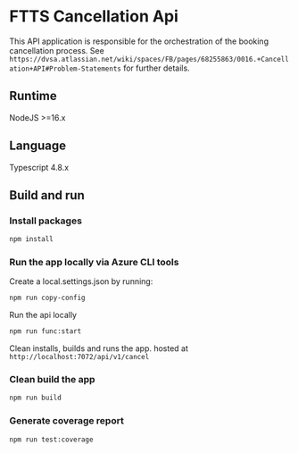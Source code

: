 # FTTS Cancellation Api

This API application is responsible for the orchestration of the booking cancellation process.
See `https://dvsa.atlassian.net/wiki/spaces/FB/pages/68255863/0016.+Cancellation+API#Problem-Statements` for further details.

## Runtime

NodeJS >=16.x

## Language

Typescript 4.8.x

## Build and run

### Install packages

```bash
npm install
```

### Run the app locally via Azure CLI tools

Create a local.settings.json by running:

```bash
npm run copy-config
```

Run the api locally

```bash
npm run func:start
```

Clean installs, builds and runs the app. hosted at `http://localhost:7072/api/v1/cancel`

### Clean build the app

```bash
npm run build
```

### Generate coverage report

```bash
npm run test:coverage